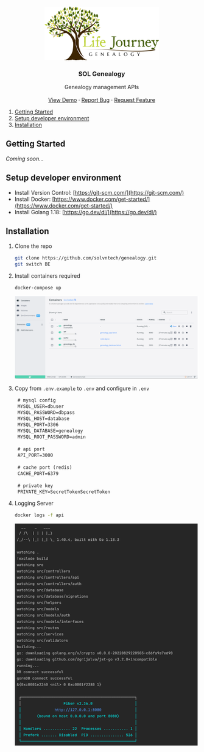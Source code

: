 <!-- PROJECT LOGO -->
<br />
<div align="center">
    <img src="./images/logo.png" alt="Logo" width="300">
    <h3 align="center">SOL Genealogy</h3>
    <p align="center">
        Genealogy management APIs
        <br />
        <br />
        <a href="">View Demo</a>
        ·
        <a href="https://github.com/solvntech/authentication/issues">Report Bug</a>
        ·
        <a href="https://github.com/solvntech/authentication/issues">Request Feature</a>
    </p>
</div>

<!-- TABLE OF CONTENTS -->
<ol>
    <li><a href="#getting-started">Getting Started</a></li>
    <li><a href="#setup-developer-environment">Setup developer environment</a></li>
    <li><a href="#installation">Installation</a></li>
</ol>

<!-- GETTING STARTED -->
## Getting Started

_Coming soon..._

## Setup developer environment

* Install Version Control: [https://git-scm.com/](https://git-scm.com/)
* Install Docker: [https://www.docker.com/get-started/](https://www.docker.com/get-started/)
* Install Golang 1.18: [https://go.dev/dl/](https://go.dev/dl/)

## Installation
1. Clone the repo
   ```sh
   git clone https://github.com/solvntech/genealogy.git
   git switch BE
   ```
2. Install containers required
   ```sh
   docker-compose up
   ```

   <img src="./images/docker.png" alt="docker">

3. Copy from `.env.example` to `.env` and configure in `.env`
   ```dotenv
    # mysql config
    MYSQL_USER=dbuser
    MYSQL_PASSWORD=dbpass
    MYSQL_HOST=database
    MYSQL_PORT=3306
    MYSQL_DATABASE=genealogy
    MYSQL_ROOT_PASSWORD=admin
   
    # api port
    API_PORT=3000
   
    # cache port (redis)
    CACHE_PORT=6379
   
    # private key
    PRIVATE_KEY=SecretTokenSecretToken
   ```

4. Logging Server
   ```sh
   docker logs -f api
   ```
   <img src="./images/logging.png" alt="docker">